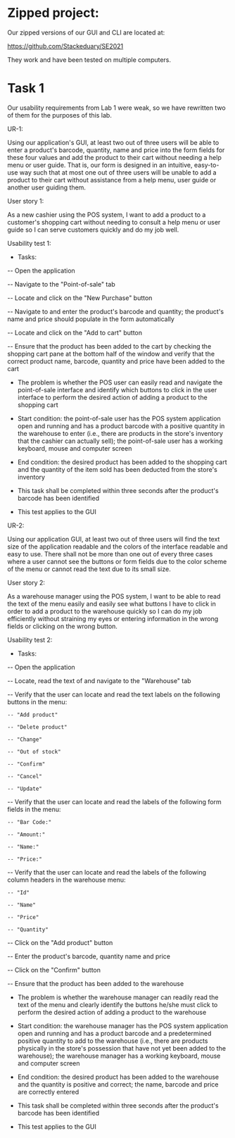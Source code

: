 # Zipped project: #

Our zipped versions of our GUI and CLI are located at:

https://github.com/Stackeduary/SE2021

They work and have been tested on multiple computers.


# Task 1 #

Our usability requirements from Lab 1 were weak, so we have rewritten two of them for the purposes of this lab.

UR-1:

Using our application's GUI, at least two out of three users will be able to enter a product's barcode, quantity, name and price into the form fields for these four values and add the product to their cart without needing a help menu or user guide. That is, our form is designed in an intuitive, easy-to-use way such that at most one out of three users will be unable to add a product to their cart without assistance from a help menu, user guide or another user guiding them.

User story 1:

As a new cashier using the POS system, I want to add a product to a customer's shopping cart without needing to consult a help menu or user guide so I can serve customers quickly and do my job well.

Usability test 1:

- Tasks:

 -- Open the application

 -- Navigate to the "Point-of-sale" tab

 -- Locate and click on the "New Purchase" button

 -- Navigate to and enter the product's barcode and quantity; the product's name and price should populate in the form automatically

 -- Locate and click on the "Add to cart" button

 -- Ensure that the product has been added to the cart by checking the shopping cart pane at the bottom half of the window and verify that the correct product name, barcode, quantity and price have been added to the cart

- The problem is whether the POS user can easily read and navigate the point-of-sale interface and identify which buttons to click in the user interface to perform the desired action of adding a product to the shopping cart

- Start condition: the point-of-sale user has the POS system application open and running and has a product barcode with a positive quantity in the warehouse to enter (i.e., there are products in the store's inventory that the cashier can actually sell); the point-of-sale user has a working keyboard, mouse and computer screen

- End condition: the desired product has been added to the shopping cart and the quantity of the item sold has been deducted from the store's inventory

- This task shall be completed within three seconds after the product's barcode has been identified

- This test applies to the GUI


UR-2:

Using our application GUI, at least two out of three users will find the text size of the application readable and the colors of the interface readable and easy to use. There shall not be more than one out of every three cases where a user cannot see the buttons or form fields due to the color scheme of the menu or cannot read the text due to its small size.

User story 2:

As a warehouse manager using the POS system, I want to be able to read the text of the menu easily and easily see what buttons I have to click in order to add a product to the warehouse quickly so I can do my job efficiently without straining my eyes or entering information in the wrong fields or clicking on the wrong button.

Usability test 2:

- Tasks:

 -- Open the application

 -- Locate, read the text of and navigate to the "Warehouse" tab

 -- Verify that the user can locate and read the text labels on the following buttons in the menu: 

    -- "Add product"

    -- "Delete product"

    -- "Change"

    -- "Out of stock"

    -- "Confirm"

    -- "Cancel"

    -- "Update"

 -- Verify that the user can locate and read the labels of the following form fields in the menu: 

    -- "Bar Code:"

    -- "Amount:"

    -- "Name:"

    -- "Price:"

 -- Verify that the user can locate and read the labels of the following column headers in the warehouse menu: 

    -- "Id"

    -- "Name"

    -- "Price"

    -- "Quantity"

 -- Click on the "Add product" button

 -- Enter the product's barcode, quantity name and price

 -- Click on the "Confirm" button

 -- Ensure that the product has been added to the warehouse

- The problem is whether the warehouse manager can readily read the text of the menu and clearly identify the buttons he/she must click to perform the desired action of adding a product to the warehouse

- Start condition: the warehouse manager has the POS system application open and running and has a product barcode and a predetermined positive quantity to add to the warehouse (i.e., there are products physically in the store's possession that have not yet been added to the warehouse); the warehouse manager has a working keyboard, mouse and computer screen

- End condition: the desired product has been added to the warehouse and the quantity is positive and correct; the name, barcode and price are correctly entered

- This task shall be completed within three seconds after the product's barcode has been identified

- This test applies to the GUI
